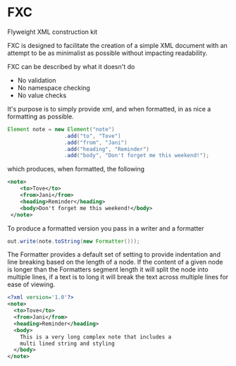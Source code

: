# FXC
Flyweight XML construction kit

FXC is designed to facilitate the creation of a simple XML document with an attempt to be as minimalist as possible without impacting readability.

FXC can be described by what it doesn't do

* No validation
* No namespace checking
* No value checks

It's purpose is to simply provide xml, and when formatted, in as nice a formatting as possible.

```java
Element note = new Element("note")
                  .add("to", "Tove")
                  .add("from", "Jani")
                  .add("heading", "Reminder")
                  .add("body", "Don't forget me this weekend!");
```
	
which produces, when formatted, the following
	
```xml
<note>
    <to>Tove</to>
    <from>Jani</from>
    <heading>Reminder</heading>
    <body>Don't forget me this weekend!</body>
 </note>
```

To produce a formatted version you pass in a writer and a formatter

```java
out.write(note.toString(new Formatter()));
```

The Formatter provides a default set of setting to provide indentation and line breaking based on the length of a node. If the content of a given node is longer than the Formatters segment length it will split the node into multiple lines, if a text is to long it will break the text across multiple lines for ease of viewing.

```xml
<?xml version='1.0'?>
<note>
  <to>Tove</to>
  <from>Jani</from>
  <heading>Reminder</heading>
  <body>
    This is a very long complex note that includes a 
    multi lined string and styling
  </body>
</note>
```
